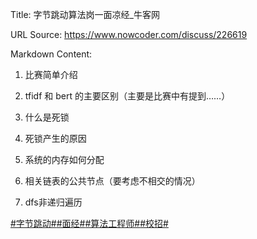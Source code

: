 Title: 字节跳动算法岗一面凉经_牛客网

URL Source: https://www.nowcoder.com/discuss/226619

Markdown Content:
1.  比赛简单介绍
    
2.  tfidf 和 bert 的主要区别（主要是比赛中有提到……）
    
3.  什么是死锁
    
4.  死锁产生的原因
    
5.  系统的内存如何分配
    
6.  相关链表的公共节点（要考虑不相交的情况）
    
7.  dfs非递归遍历
    

[#字节跳动#](https://www.nowcoder.com/enterprise/665/discussion)[#面经#](https://www.nowcoder.com/creation/subject/928d551be73f40db82c0ed83286c8783)[#算法工程师#](https://www.nowcoder.com/creation/subject/146d543971d045ba84b4b8a4dd573fff)[#校招#](https://www.nowcoder.com/creation/subject/d09b966a380b45ddaba9dc5a6bd5ee19)
